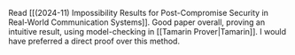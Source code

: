 Read [[(2024-11) Impossibility Results for Post-Compromise Security in Real-World Communication Systems]]. Good paper overall, proving an intuitive result, using model-checking in [[Tamarin Prover|Tamarin]]. I would have preferred a direct proof over this method.